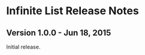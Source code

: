 Infinite List Release Notes
==========================

Version 1.0.0 - Jun 18, 2015
---------------------

Initial release.
